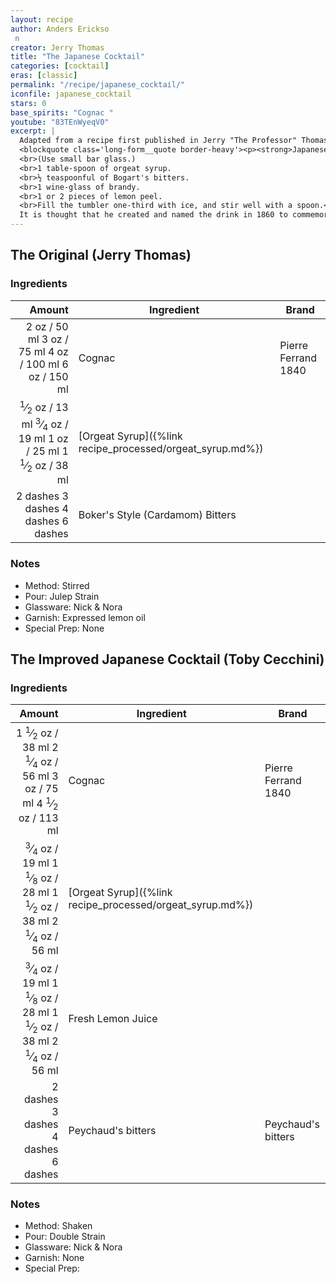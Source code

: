```yaml
---
layout: recipe
author: Anders Erickso 
 n
creator: Jerry Thomas
title: "The Japanese Cocktail"
categories: [cocktail]
eras: [classic]
permalink: "/recipe/japanese_cocktail/"
iconfile: japanese_cocktail
stars: 0
base_spirits: "Cognac "
youtube: "83TEnWyeqV0"
excerpt: |
  Adapted from a recipe first published in Jerry "The Professor" Thomas' 1862 <i>Bartender's Guide</i>. This is one of the few cocktails in the book which is believed to be his own creation.
  <blockquote class='long-form__quote border-heavy'><p><strong>Japanese Cocktail.</strong>
  <br>(Use small bar glass.)
  <br>1 table-spoon of orgeat syrup.
  <br>½ teaspoonful of Bogart's bitters.
  <br>1 wine-glass of brandy.
  <br>1 or 2 pieces of lemon peel.
  <br>Fill the tumbler one-third with ice, and stir well with a spoon.</blockquote>
  It is thought that he created and named the drink in 1860 to commemorate the first Japanese mission to the USA. While in New York, the delegates stayed at the Metropolitan Hotel, just a block away from Jerry Thomas' bar at 622 Broadway. And as David Wondrich writes in his 2015 <i>Updated and Revised Imbibe!</i>, "I can't imagine that in their strolls around the neighbourhood, they wouldn't have stopped in to see the Professor for a quick one. And if you were Jerry Thomas, wouldn't you come up with something special to mark the occasion?"
---
```


<div class="subrecipe" markdown="1">

## The Original (Jerry Thomas)

### Ingredients

|   Amount | Ingredient                                      | Brand               |
| -------: | ----------------------------------------------- | ------------------- |
|     <span class="onex active">2 oz  / 50 ml</span> <span class="onehalfx">3 oz  / 75 ml</span> <span class="twox">4 oz  / 100 ml</span> <span class="threex">6 oz  / 150 ml</span>| Cognac                                          | Pierre Ferrand 1840 |
|   <span class="onex active"> <sup>1</sup>&frasl;<sub>2</sub> oz  / 13 ml</span> <span class="onehalfx"> <sup>3</sup>&frasl;<sub>4</sub> oz  / 19 ml</span> <span class="twox">1 oz  / 25 ml</span> <span class="threex">1 <sup>1</sup>&frasl;<sub>2</sub> oz  / 38 ml</span>| [Orgeat Syrup]({%link recipe_processed/orgeat_syrup.md%}) |
| <span class="onex active">2 dashes</span> <span class="onehalfx">3 dashes</span> <span class="twox">4 dashes</span> <span class="threex">6 dashes</span>| Boker's Style (Cardamom) Bitters                |

### Notes

- Method: Stirred
- Pour: Julep Strain
- Glassware: Nick & Nora
- Garnish: Expressed lemon oil
- Special Prep: None

</div>
<div class="subrecipe" markdown="1">

## The Improved Japanese Cocktail (Toby Cecchini)

### Ingredients

|   Amount | Ingredient                                      | Brand               |
| -------: | ----------------------------------------------- | ------------------- |
|   <span class="onex active">1 <sup>1</sup>&frasl;<sub>2</sub> oz  / 38 ml</span> <span class="onehalfx">2 <sup>1</sup>&frasl;<sub>4</sub> oz  / 56 ml</span> <span class="twox">3 oz  / 75 ml</span> <span class="threex">4 <sup>1</sup>&frasl;<sub>2</sub> oz  / 113 ml</span>| Cognac                                          | Pierre Ferrand 1840 |
|  <span class="onex active"> <sup>3</sup>&frasl;<sub>4</sub> oz  / 19 ml</span> <span class="onehalfx">1 <sup>1</sup>&frasl;<sub>8</sub> oz  / 28 ml</span> <span class="twox">1 <sup>1</sup>&frasl;<sub>2</sub> oz  / 38 ml</span> <span class="threex">2 <sup>1</sup>&frasl;<sub>4</sub> oz  / 56 ml</span>| [Orgeat Syrup]({%link recipe_processed/orgeat_syrup.md%}) |
|  <span class="onex active"> <sup>3</sup>&frasl;<sub>4</sub> oz  / 19 ml</span> <span class="onehalfx">1 <sup>1</sup>&frasl;<sub>8</sub> oz  / 28 ml</span> <span class="twox">1 <sup>1</sup>&frasl;<sub>2</sub> oz  / 38 ml</span> <span class="threex">2 <sup>1</sup>&frasl;<sub>4</sub> oz  / 56 ml</span>| Fresh Lemon Juice                               |
| <span class="onex active">2 dashes</span> <span class="onehalfx">3 dashes</span> <span class="twox">4 dashes</span> <span class="threex">6 dashes</span>| Peychaud's bitters                              | Peychaud's bitters  |

### Notes

- Method: Shaken
- Pour: Double Strain
- Glassware: Nick & Nora
- Garnish: None
- Special Prep:

</div>

    
<script type="application/ld+json">
{
  "@context": "https://schema.org",
  "@type": "Recipe",
  "author": {
    "@type": "Person",
    "name": "{{ page.author }}"
    },
  "image": "{%- for page in page.categories limit: 1 %}{% assign cat = site.data.categories | where: "slug", page | first %}{{ site.url }}{{ site.baseurl}}/assets/images/category_{{cat.slug}}.svg{% endfor -%}",
  "description": "{{ page.excerpt | strip_html | replace: '"', "'" }}",
  "recipeIngredient": [
  "2 oz Cognac ",
  "0.5 oz Orgeat Syrup",
  "2 dashes Boker's Style (Cardamom) Bitters "
    ],
  "name": "{{ page.title }}",
  "recipeInstructions": [
    {
      "@type": "HowToStep",
      "text": "- Method: Stirred"
    },
    {
      "@type": "HowToStep",
      "text": "- Pour: Julep Strain"
    },
    {
      "@type": "HowToStep",
      "text": "- Glassware: Nick & Nora"
    },
    {
      "@type": "HowToStep",
      "text": "- Garnish: Expressed lemon oil"
    },
    {
      "@type": "HowToStep",
      "text": "- Special Prep: None"
    }
    ],
  "recipeYield": "1 cocktail",
  "recipeCategory": "cocktail",
  {% if page.stars and site.data.ratings[page.iconfile].ratings -%}"aggregateRating": 
   "@type": "AggregateRating",
   "ratingValue": "{%- include stars_metadata.html %},
   "bestRating": "5",
   "reviewCount": "2"}{%- endif %}
  "recipeCuisine": "global",
  "prepTime": "PT20M",
  "cookTime": "PT15S",
  "keywords": "{{ page.title }}, cocktail, {{ page.eras }}, {%- include category_metadata.html -%}, {%- include spirits_metadata.html -%}"
}
</script>

    